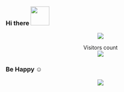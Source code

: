 ### Hi there <img src="https://github.com/TheDudeThatCode/TheDudeThatCode/raw/master/Assets/Hi.gif" height="50px" weight="50px"> <br>
<p align="center">
<img  src="https://camo.githubusercontent.com/992babdffd8c74a1502de375fbdf7e4d54773242/68747470733a2f2f6d656469612e67697068792e636f6d2f6d656469612f53576f536b4e36447854737a71494b4571762f67697068792e676966"></p>

<p align="center"> 
  Visitors count<br>
  <img src="https://profile-counter.glitch.me/omid-d94/count.svg" />
</p>

### Be Happy ☺
<p align="center"><img src="https://github.com/TheDudeThatCode/TheDudeThatCode/blob/master/Assets/dino.gif"></p>

<!--
**omid-d94/omid-d94** is a ✨ _special_ ✨ repository because its `README.md` (this file) appears on your GitHub profile.

Here are some ideas to get you started:

- 🔭 I’m currently working on ...
- 🌱 I’m currently learning ...
- 👯 I’m looking to collaborate on ...
- 🤔 I’m looking for help with ...
- 💬 Ask me about ...
- 📫 How to reach me: ...
- 😄 Pronouns: ...
- ⚡ Fun fact: ...
-->

